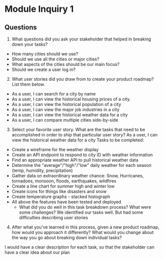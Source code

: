 # Module Inquiry 1

## Questions

1. What questions did you ask your stakeholder that helped in breaking down your tasks?
* How many cities should we use?
* Should we use all the cities or major cities?
* What aspects of the cities should be our main focus?
* Should we create a user log in?
2. What user stories did you draw from to create your product roadmap? List them below.
* As a user, I can search for a city by name
* As a user, I can view the historical housing prices of a city.
* As a user, I can view the historical population of a city
* As a user, I can view the major job industries in a city
* As a user, I can view the historical weather data for a city
* As a user, I can compare multiple cities side-by-side

3. Select your favorite user story. What are the tasks that need to be accomplished in order to ship that particular user story?
As a user, I can view the historical weather data for a city
Tasks to be completed:
* Create a wireframe for the weather display
* Create an API endpoint to respond to city ID with weather information
* Find an appropriate weather API to pull historical weather data
* Determine the "average"/"high"/"low" daily weather for each season (temp, humidity, precipitation)
* Gather data on extraordinary weather chance: Snow, Hurricanes, tornadoes, monsoon, floods, earthquakes, wildfires
* Create a line chart for summer high and winter low
* Create icons for things like disasters and snow
* Create temperature graphs - stacked histograph
* All above the features have been tested and deployed
    - What did you do well in this task breakdown process? What were some challenges?
    We identified our tasks well. But had some difficulties describing user stories
4. After what you've learned in this process, given a new product roadmap, how would you approach it differently? What would you change about the way you go about breaking down individual tasks?

I would have a clear description for each task, so that the stakeholder can have a clear idea about our plan
